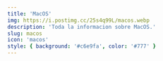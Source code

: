 ```yaml
---
title: 'MacOS'
img: https://i.postimg.cc/25s4q99L/macos.webp
description: 'Toda la informacion sobre MacOS.'
slug: macos
icon: 'macos'
style: { background: '#c6e9fa', color: '#777' }
---
```

